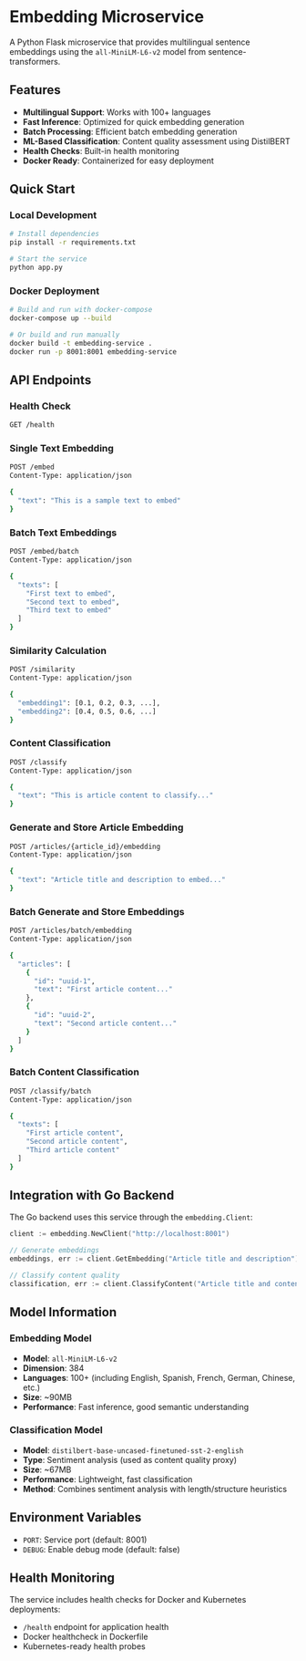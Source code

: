 # Embedding Microservice

A Python Flask microservice that provides multilingual sentence embeddings using the `all-MiniLM-L6-v2` model from sentence-transformers.

## Features

- **Multilingual Support**: Works with 100+ languages
- **Fast Inference**: Optimized for quick embedding generation
- **Batch Processing**: Efficient batch embedding generation
- **ML-Based Classification**: Content quality assessment using DistilBERT
- **Health Checks**: Built-in health monitoring
- **Docker Ready**: Containerized for easy deployment

## Quick Start

### Local Development

```bash
# Install dependencies
pip install -r requirements.txt

# Start the service
python app.py
```

### Docker Deployment

```bash
# Build and run with docker-compose
docker-compose up --build

# Or build and run manually
docker build -t embedding-service .
docker run -p 8001:8001 embedding-service
```

## API Endpoints

### Health Check
```bash
GET /health
```

### Single Text Embedding
```bash
POST /embed
Content-Type: application/json

{
  "text": "This is a sample text to embed"
}
```

### Batch Text Embeddings
```bash
POST /embed/batch
Content-Type: application/json

{
  "texts": [
    "First text to embed",
    "Second text to embed", 
    "Third text to embed"
  ]
}
```

### Similarity Calculation
```bash
POST /similarity
Content-Type: application/json

{
  "embedding1": [0.1, 0.2, 0.3, ...],
  "embedding2": [0.4, 0.5, 0.6, ...]
}
```

### Content Classification
```bash
POST /classify
Content-Type: application/json

{
  "text": "This is article content to classify..."
}
```

### Generate and Store Article Embedding
```bash
POST /articles/{article_id}/embedding
Content-Type: application/json

{
  "text": "Article title and description to embed..."
}
```

### Batch Generate and Store Embeddings
```bash
POST /articles/batch/embedding
Content-Type: application/json

{
  "articles": [
    {
      "id": "uuid-1",
      "text": "First article content..."
    },
    {
      "id": "uuid-2", 
      "text": "Second article content..."
    }
  ]
}
```

### Batch Content Classification
```bash
POST /classify/batch
Content-Type: application/json

{
  "texts": [
    "First article content",
    "Second article content",
    "Third article content"
  ]
}
```

## Integration with Go Backend

The Go backend uses this service through the `embedding.Client`:

```go
client := embedding.NewClient("http://localhost:8001")

// Generate embeddings
embeddings, err := client.GetEmbedding("Article title and description")

// Classify content quality
classification, err := client.ClassifyContent("Article title and content...")
```

## Model Information

### Embedding Model
- **Model**: `all-MiniLM-L6-v2`
- **Dimension**: 384
- **Languages**: 100+ (including English, Spanish, French, German, Chinese, etc.)
- **Size**: ~90MB
- **Performance**: Fast inference, good semantic understanding

### Classification Model
- **Model**: `distilbert-base-uncased-finetuned-sst-2-english`
- **Type**: Sentiment analysis (used as content quality proxy)
- **Size**: ~67MB
- **Performance**: Lightweight, fast classification
- **Method**: Combines sentiment analysis with length/structure heuristics

## Environment Variables

- `PORT`: Service port (default: 8001)
- `DEBUG`: Enable debug mode (default: false)

## Health Monitoring

The service includes health checks for Docker and Kubernetes deployments:
- `/health` endpoint for application health
- Docker healthcheck in Dockerfile
- Kubernetes-ready health probes